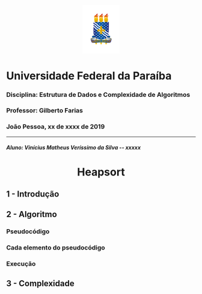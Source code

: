 <p align="center">
    <img src="https://github.com/Vnicius/ed-heapsort/raw/master/images/ufpb.png" width="100" alt="logo da UFPB">
</p>

# Universidade Federal da Paraíba

### Disciplina: Estrutura de Dados e Complexidade de Algoritmos

### Professor: Gilberto Farias

### João Pessoa, xx de xxxx de 2019

---

##### Aluno: Vinícius Matheus Veríssimo da Silva -- xxxxx

<h1 align="center">Heapsort</h1>

## 1 - Introdução

## 2 - Algoritmo

### Pseudocódigo

### Cada elemento do pseudocódigo

### Execução

## 3 - Complexidade
